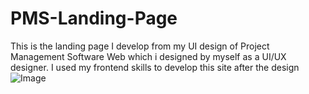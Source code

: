 # PMS-Landing-Page
This is the landing page I develop from my UI design of Project Management Software Web which i designed by myself as a UI/UX designer. 
I used my frontend skills to develop this site after the design
![Image](https://user-images.githubusercontent.com/105201528/200472588-d06972d9-3631-487d-b629-154815f7ea07.png)
